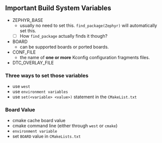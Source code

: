 
## Important Build System Variables
- ZEPHYR_BASE
	- usually no need to set this. `find_package(Zephyr)` will automatically set this.
	- [ ] How `find_package` actually finds it though?
- BOARD
	- can be supported boards or ported boards.
- CONF_FILE
	- the name of **one or more** Kconfig configuration fragments files.
- DTC_OVERLAY_FILE
### Three ways to set those variables
- use `west`
- use `environment variables`
- use `set(<variable> <value>)` statement in the `CMakeList.txt`
### Board Value
- cmake cache board value
- cmake command line (either through `west` or `cmake`)
- `environment variable` 
- set `BOARD` value in `CMakeLists.txt`
